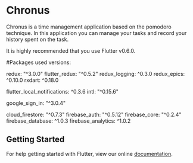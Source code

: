 # Chronus

Chronus is a time management application based on the pomodoro technique.
In this application you can manage your tasks and record your history spent on the task.

It is highly recommended that you use Flutter v0.6.0.

#Packages used versions:

redux: "^3.0.0"
flutter_redux: "^0.5.2"
redux_logging: ^0.3.0
redux_epics: ^0.10.0
rxdart: ^0.18.0

flutter_local_notifications: ^0.3.6
intl: "^0.15.6"

google_sign_in: "^3.0.4"
  
cloud_firestore: "^0.7.3"
firebase_auth: "^0.5.12"
firebase_core: "^0.2.4"
firebase_database: ^1.0.3
firebase_analytics: ^1.0.2

## Getting Started

For help getting started with Flutter, view our online
[documentation](https://flutter.io/).
